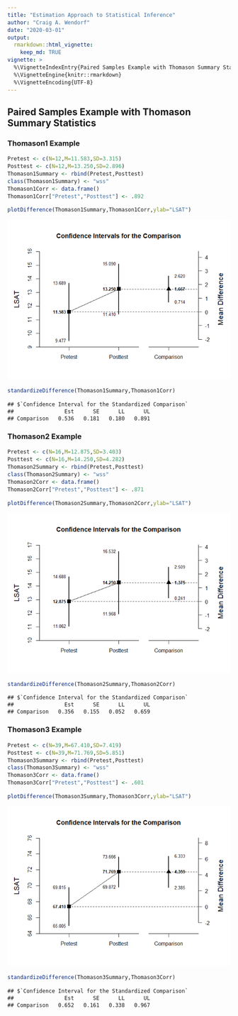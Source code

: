 ```yaml
---
title: "Estimation Approach to Statistical Inference"
author: "Craig A. Wendorf"
date: "2020-03-01"
output: 
  rmarkdown::html_vignette:
    keep_md: TRUE
vignette: >
  %\VignetteIndexEntry{Paired Samples Example with Thomason Summary Statistics}
  %\VignetteEngine{knitr::rmarkdown}
  %\VignetteEncoding{UTF-8}
---
```






## Paired Samples Example with Thomason Summary Statistics

### Thomason1 Example


```r
Pretest <- c(N=12,M=11.583,SD=3.315)
Posttest <- c(N=12,M=13.250,SD=2.896)
Thomason1Summary <- rbind(Pretest,Posttest)
class(Thomason1Summary) <- "wss"
Thomason1Corr <- data.frame()
Thomason1Corr["Pretest","Posttest"] <- .892
```


```r
plotDifference(Thomason1Summary,Thomason1Corr,ylab="LSAT")
```

![](figures/Thomason1-Difference-1.png)<!-- -->


```r
standardizeDifference(Thomason1Summary,Thomason1Corr)
```

```
## $`Confidence Interval for the Standardized Comparison`
##                Est      SE      LL      UL
## Comparison   0.536   0.181   0.180   0.891
```

### Thomason2 Example


```r
Pretest <- c(N=16,M=12.875,SD=3.403)
Posttest <- c(N=16,M=14.250,SD=4.282)
Thomason2Summary <- rbind(Pretest,Posttest)
class(Thomason2Summary) <- "wss"
Thomason2Corr <- data.frame()
Thomason2Corr["Pretest","Posttest"] <- .871
```


```r
plotDifference(Thomason2Summary,Thomason2Corr,ylab="LSAT")
```

![](figures/Thomason2-Difference-1.png)<!-- -->


```r
standardizeDifference(Thomason2Summary,Thomason2Corr)
```

```
## $`Confidence Interval for the Standardized Comparison`
##                Est      SE      LL      UL
## Comparison   0.356   0.155   0.052   0.659
```

### Thomason3 Example


```r
Pretest <- c(N=39,M=67.410,SD=7.419)
Posttest <- c(N=39,M=71.769,SD=5.851)
Thomason3Summary <- rbind(Pretest,Posttest)
class(Thomason3Summary) <- "wss"
Thomason3Corr <- data.frame()
Thomason3Corr["Pretest","Posttest"] <- .601
```


```r
plotDifference(Thomason3Summary,Thomason3Corr,ylab="LSAT")
```

![](figures/Thomason3-Difference-1.png)<!-- -->


```r
standardizeDifference(Thomason3Summary,Thomason3Corr)
```

```
## $`Confidence Interval for the Standardized Comparison`
##                Est      SE      LL      UL
## Comparison   0.652   0.161   0.338   0.967
```
